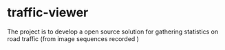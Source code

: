 # traffic-viewer
The project is to develop a open source solution for gathering statistics on road traffic (from image sequences recorded )
